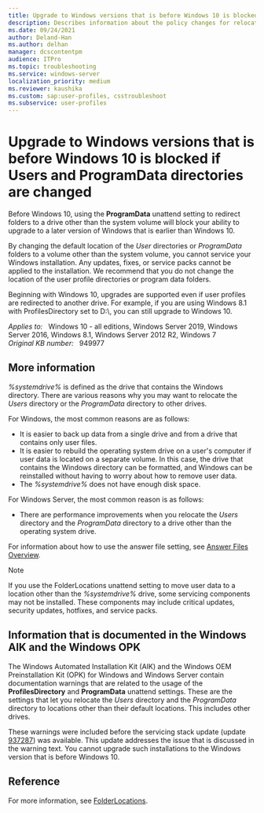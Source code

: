 ```yaml
---
title: Upgrade to Windows versions that is before Windows 10 is blocked if Users and ProgramData directories are changed
description: Describes information about the policy changes for relocation of the Users directory and ProgramData directory to a drive other than the %systemdrive% in Windows.
ms.date: 09/24/2021
author: Deland-Han
ms.author: delhan
manager: dcscontentpm
audience: ITPro
ms.topic: troubleshooting
ms.service: windows-server
localization_priority: medium
ms.reviewer: kaushika
ms.custom: sap:user-profiles, csstroubleshoot
ms.subservice: user-profiles
---
```

# Upgrade to Windows versions that is before Windows 10 is blocked if Users and ProgramData directories are changed

Before Windows 10, using the **ProgramData** unattend setting to redirect folders to a drive other than the system volume will block your ability to upgrade to a later version of Windows that is earlier than Windows 10.

By changing the default location of the *User* directories or *ProgramData* folders to a volume other than the system volume, you cannot service your Windows installation. Any updates, fixes, or service packs cannot be applied to the installation. We recommend that you do not change the location of the user profile directories or program data folders.

Beginning with Windows 10, upgrades are supported even if user profiles are redirected to another drive. For example, if you are using Windows 8.1 with ProfilesDirectory set to D:\\, you can still upgrade to Windows 10.

_Applies to:_ &nbsp; Windows 10 - all editions, Windows Server 2019, Windows Server 2016, Windows 8.1, Windows Server 2012 R2, Windows 7  
_Original KB number:_ &nbsp; 949977

## More information

*%systemdrive%* is defined as the drive that contains the Windows directory. There are various reasons why you may want to relocate the *Users* directory or the *ProgramData* directory to other drives.

For Windows, the most common reasons are as follows:

- It is easier to back up data from a single drive and from a drive that contains only user files.
- It is easier to rebuild the operating system drive on a user's computer if user data is located on a separate volume. In this case, the drive that contains the Windows directory can be formatted, and Windows can be reinstalled without having to worry about how to remove user data.
- The *%systemdrive%* does not have enough disk space.

For Windows Server, the most common reason is as follows:

- There are performance improvements when you relocate the *Users* directory and the *ProgramData* directory to a drive other than the operating system drive.

For information about how to use the answer file setting, see [Answer Files Overview](/windows-hardware/manufacture/desktop/update-windows-settings-and-scripts-create-your-own-answer-file-sxs).

> [!NOTE]
> If you use the FolderLocations unattend setting to move user data to a location other than the *%systemdrive%* drive, some servicing components may not be installed. These components may include critical updates, security updates, hotfixes, and service packs.

## Information that is documented in the Windows AIK and the Windows OPK

The Windows Automated Installation Kit (AIK) and the Windows OEM Preinstallation Kit (OPK) for Windows and Windows Server contain documentation warnings that are related to the usage of the **ProfilesDirectory** and **ProgramData** unattend settings. These are the settings that let you relocate the *Users* directory and the *ProgramData* directory to locations other than their default locations. This includes other drives.

These warnings were included before the servicing stack update (update [937287](https://support.microsoft.com/help/937287)) was available. This update addresses the issue that is discussed in the warning text. You cannot upgrade such installations to the Windows version that is before Windows 10.

## Reference

For more information, see [FolderLocations](/windows-hardware/customize/desktop/unattend/microsoft-windows-shell-setup-folderlocations).
